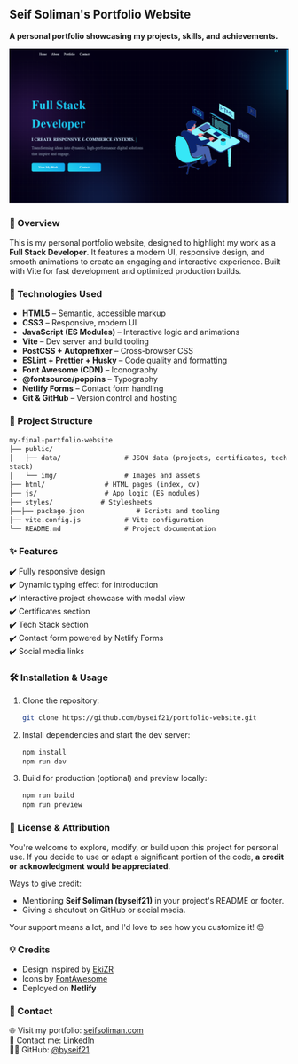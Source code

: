 ## **Seif Soliman's Portfolio Website**

**A personal portfolio showcasing my projects, skills, and achievements.**

![Portfolio Preview](public/img/projects/p2.png)

### **📌 Overview**

This is my personal portfolio website, designed to highlight my work as a **Full Stack Developer**. It features a modern UI, responsive design, and smooth animations to create an engaging and interactive experience. Built with Vite for fast development and optimized production builds.

### **🔧 Technologies Used**

- **HTML5** – Semantic, accessible markup
- **CSS3** – Responsive, modern UI
- **JavaScript (ES Modules)** – Interactive logic and animations
- **Vite** – Dev server and build tooling
- **PostCSS + Autoprefixer** – Cross-browser CSS
- **ESLint + Prettier + Husky** – Code quality and formatting
- **Font Awesome (CDN)** – Iconography
- **@fontsource/poppins** – Typography
- **Netlify Forms** – Contact form handling
- **Git & GitHub** – Version control and hosting

### **📂 Project Structure**

```
my-final-portfolio-website
├── public/
│   ├── data/                # JSON data (projects, certificates, tech stack)
│   └── img/                 # Images and assets
├── html/               # HTML pages (index, cv)
├── js/                 # App logic (ES modules)
├── styles/            # Stylesheets
├──├── package.json             # Scripts and tooling
├── vite.config.js           # Vite configuration
└── README.md                # Project documentation
```

### **✨ Features**

✔️ Fully responsive design  
✔️ Dynamic typing effect for introduction  
✔️ Interactive project showcase with modal view  
✔️ Certificates section  
✔️ Tech Stack section  
✔️ Contact form powered by Netlify Forms  
✔️ Social media links

### **🛠️ Installation & Usage**

1. Clone the repository:
   ```sh
   git clone https://github.com/byseif21/portfolio-website.git
   ```
2. Install dependencies and start the dev server:
   ```sh
   npm install
   npm run dev
   ```
3. Build for production (optional) and preview locally:
   ```sh
   npm run build
   npm run preview
   ```

### **📜 License & Attribution**

You're welcome to explore, modify, or build upon this project for personal use. If you decide to use or adapt a significant portion of the code, **a credit or acknowledgment would be appreciated**.

Ways to give credit:

- Mentioning **Seif Soliman (byseif21)** in your project's README or footer.
- Giving a shoutout on GitHub or social media.

Your support means a lot, and I'd love to see how you customize it! 😊

### **💡 Credits**

- Design inspired by [EkiZR](https://github.com/EkiZR)
- Icons by [FontAwesome](https://fontawesome.com)
- Deployed on **Netlify**

### **📩 Contact**

🌐 Visit my portfolio: [seifsoliman.com](https://seifsoliman.netlify.app/)  
📍 Contact me: [LinkedIn](https://www.linkedin.com/in/-seif-soliman/)  
👨‍💻 GitHub: [@byseif21](https://github.com/byseif21)
